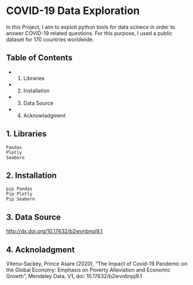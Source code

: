 # COVID-19 Data Exploration
In this Project, I aim to exploit python tools for data scinece in order to answer COVID-19 related questions.
For this purpose, I used a public dataset for 170 countries worldwide. 

## Table of Contents
* 1. Libraries 
* 2. Installation
* 3. Data Source
* 4. Acknowladgment 

## 1. Libraries
    Pandas
    Plotly
    Seaborn
## 2. Installation

    pip Pandas
    Pip Plotly
    Pip Seaborn

## 3. Data Source

http://dx.doi.org/10.17632/b2wvnbnpj9.1

## 4. Acknoladgment

Vitenu-Sackey, Prince Asare (2020), “The Impact of Covid-19 Pandemic on the Global Economy: Emphasis on Poverty Alleviation and Economic Growth”, Mendeley Data, V1, doi: 10.17632/b2wvnbnpj9.1
